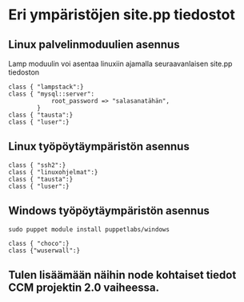 # Eri ympäristöjen site.pp tiedostot

## Linux palvelinmoduulien asennus

Lamp moduulin voi asentaa linuxiin ajamalla seuraavanlaisen site.pp tiedoston

```
class { "lampstack":}
class { "mysql::server":
            root_password => "salasanatähän",
        }
class { "tausta":}
class { "luser":}
```

## Linux työpöytäympäristön asennus

```
class { "ssh2":}
class { "linuxohjelmat":}
class { "tausta":}
class { "luser":}
```

## Windows työpöytäympäristön asennus

`sudo puppet module install puppetlabs/windows`

```
class { "choco":}
class {"wuserwall":}
```
## Tulen lisäämään näihin node kohtaiset tiedot CCM projektin 2.0 vaiheessa.
